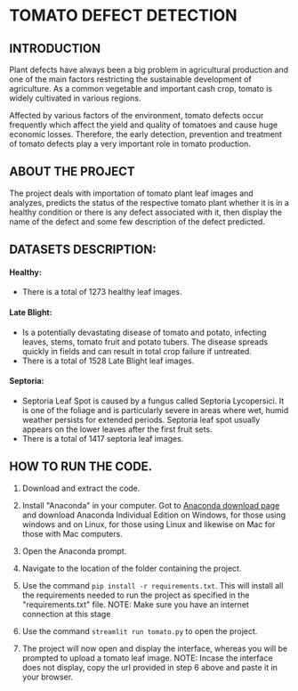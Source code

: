 # TOMATO DEFECT DETECTION

## INTRODUCTION
Plant defects have always been a big problem in agricultural production and one of the main factors restricting the sustainable development of agriculture. As a common vegetable and important cash crop, tomato is widely cultivated in various regions.

Affected by various factors of the environment, tomato defects occur frequently which affect the yield and quality of tomatoes and cause huge economic losses. Therefore, the early detection, prevention and treatment of tomato defects play a very important role in tomato production.

## ABOUT THE PROJECT
The project deals with importation of tomato plant leaf images and analyzes, predicts the status of the respective tomato plant whether it is in a healthy condition or there is any defect associated with it, then display the name of the defect and some few description of the defect predicted.

## DATASETS DESCRIPTION:
#### Healthy:
- There is a total of 1273 healthy leaf images.

#### Late Blight:
- Is a potentially devastating disease of tomato and potato, infecting leaves, stems, tomato fruit and potato tubers. The disease spreads quickly in fields and can result in total crop failure if untreated.
- There is a total of 1528 Late Blight leaf images.

#### Septoria:
- Septoria Leaf Spot is caused by a fungus called Septoria Lycopersici. It is one of the foliage and is particularly severe in areas where wet, humid weather persists for extended periods. Septoria leaf spot usually appears on the lower leaves after the first fruit sets.
- There is a total of 1417 septoria leaf images.

## HOW TO RUN THE CODE.
1. Download and extract the code.

2. Install "Anaconda" in your computer.
Got to [Anaconda download page](https://www.anaconda.com/products/distribution) and download Anaconda Individual Edition on Windows, for those using windows and on Linux, for those using Linux and likewise on Mac for those with Mac computers.

3. Open the Anaconda prompt.

4. Navigate to the location of the folder containing the project.

5. Use the command `pip install -r requirements.txt`.
This will install all the requirements needed to run the project as specified in the "requirements.txt" file.
NOTE: Make sure you have an internet connection at this stage

6. Use the command `streamlit run tomato.py` to open the project.

7. The project will now open and display the interface, whereas you will be prompted to upload a tomato leaf image.
NOTE: Incase the interface does not display, copy the url provided in step 6 above and paste it in your browser.

 

